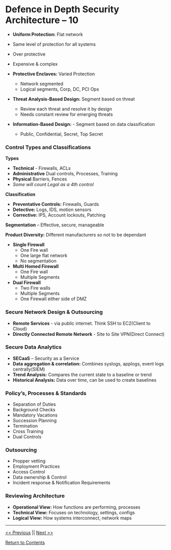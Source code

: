 # Defence in Depth Security Architecture – 10

-	**Uniform Protection:** Flat network
-	Same level of protection for all systems
-	Over protective
-	Expensive & complex

-	**Protective Enclaves:** Varied Protection
    -	Network segmented 
    -	Logical segments, Corp, DC, PCI Ops
-	**Threat Analysis-Based Design:** Segment based on threat
    -	Review each threat and resolve it by design 
    -	Needs constant review for emerging threats
-	**Information-Based Design:** - Segment based on data classification
    -	Public, Confidential, Secret, Top Secret

### Control Types and Classifications
**Types**  
-	**Technical** - Firewalls, ACLs
-	**Administrative** Dual controls, Processes, Training
-	**Physical** Barriers, Fences 
-	*Some will count Legal as a 4th control*

**Classification**    
-	**Preventative Controls:**  Firewalls, Guards
-	**Detective:** Logs, IDS, motion sensors
-	**Corrective:** IPS, Account lockouts, Patching  

**Segmentation** – Effective, secure, manageable  

**Product Diversity:** Different manufacturers so not to be dependant  

-	**Single Firewall** 
    -	One Fire wall
    -	One large flat network
    -	No segmentation
-	**Multi Homed Firewall** 
    -	One Fire wall
    -	Multiple Segments
-	**Dual Firewall**
    -	Two Fire walls
    -	Multiple Segments
    -	One Firewall either side of DMZ
    
### Secure Network Design & Outsourcing

-	**Remote Services** - via public internet. Think SSH to EC2(Client to Cloud)
-	**Directly Connected Remote Network** - Site to Site VPN(Direct Connect)

### Secure Data Analytics

-	**SECaaS** – Security as a Service
-	**Data aggregation & correlation:** Combines syslogs, applogs, event logs centrally(SIEM)
-	**Trend Analysis:** Compares the current state to a baseline or trend
-	**Historical Analysis:** Data over time, can be used to create baselines

### Policy’s, Processes & Standards
-	Separation of Duties
-	Background Checks
-	Mandatory Vacations
-	Succession Planning
-	Termination
-	Cross Training
-	Dual Controls 

### Outsourcing
-	Propper vetting
-	Employment Practices
-	Access Control
-	Data ownership & Control
-	Incident response & Notification Requirements

### Reviewing Architecture
-	**Operational View:** How functions are performing, processes
-	**Technical View:** Focuses on technology, settings, configs
-	**Logical View:** How systems interconnect, network maps

____________________

<a href="https://github.com/ReefMeeter/CySA/blob/master/09.%20Policy%20&%20Compliance.md"><< Previous</a> || <a href="XXX">Next >></a>  


<a href="https://github.com/ReefMeeter/CySA/blob/master/README.md">Return to Contents</a>

